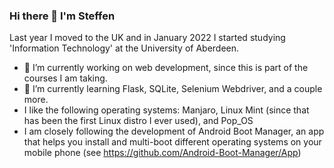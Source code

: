 ### Hi there 👋 I'm Steffen

Last year I moved to the UK and in January 2022 I started studying 'Information Technology' at the University of Aberdeen.
- 🔭 I’m currently working on web development, since this is part of the courses I am taking.
- 🌱 I’m currently learning Flask, SQLite, Selenium Webdriver, and a couple more.
- I like the following operating systems: Manjaro, Linux Mint (since that has been the first Linux distro I ever used), and Pop_OS
- I am closely following the development of Android Boot Manager, an app that helps you install and multi-boot different operating systems on your mobile phone (see https://github.com/Android-Boot-Manager/App)

<!--
**nutcracker22/nutcracker22** is a ✨ _special_ ✨ repository because its `README.md` (this file) appears on your GitHub profile.

Here are some ideas to get you started:

- 🔭 I’m currently working on web development, since this is part of the course I am taking at University of Aberdeen
- 🌱 I’m currently learning Flask, SQLite, Selenium Webdriver, and a couple more
- 👯 I’m looking to collaborate on ...
- 🤔 I’m looking for help with ...
- 💬 Ask me about ...
- 📫 How to reach me: ...
- 😄 Pronouns: ...
- ⚡ Fun fact: ...
-->
